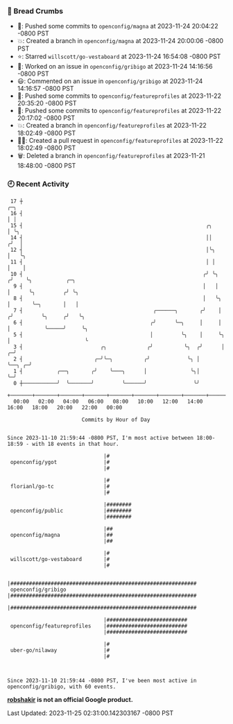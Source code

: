 ### 🍞 Bread Crumbs

 * 🚢: Pushed some commits to `openconfig/magna` at 2023-11-24 20:04:22 -0800 PST
 * 💥: Created a branch in `openconfig/magna` at 2023-11-24 20:00:06 -0800 PST
 * ⭐️: Starred `willscott/go-vestaboard` at 2023-11-24 16:54:08 -0800 PST
 * 👀: Worked on an issue in `openconfig/gribigo` at 2023-11-24 14:16:56 -0800 PST
 * 😃: Commented on an issue in `openconfig/gribigo` at 2023-11-24 14:16:57 -0800 PST
 * 🚢: Pushed some commits to `openconfig/featureprofiles` at 2023-11-22 20:35:20 -0800 PST
 * 🚢: Pushed some commits to `openconfig/featureprofiles` at 2023-11-22 20:17:02 -0800 PST
 * 💥: Created a branch in `openconfig/featureprofiles` at 2023-11-22 18:02:49 -0800 PST
 * ✍🏼: Created a pull request in `openconfig/featureprofiles` at 2023-11-22 18:02:49 -0800 PST
 * 🗑: Deleted a branch in `openconfig/featureprofiles` at 2023-11-21 18:48:00 -0800 PST

### 🕘 Recent Activity
```
 17 ┼                                                                            ╭─╮
 16 ┤                                                                            │ │
 15 ┤                                                           ╭╮               │ ╰╮
 14 ┤                                                           ││              ╭╯  │
 12 ┤                                                           │╰╮             │   ╰╮
 11 ┤                                                           │ │             │    │
 10 ┤                                                          ╭╯ ╰╮           ╭╯    ╰╮           ╭─╮
  9 ┤                                                          │   │           │      ╰╮         ╭╯ ╰╮
  8 ┤                                                          │   ╰╮          │       ╰─╮       │   │
  7 ┤                                          ╭──────╮       ╭╯    │         ╭╯         ╰╮     ╭╯   ╰╮
  6 ┤                                         ╭╯      ╰─╮     │     │         │           ╰─────╯     ╰╮
  5 ┤                                         │         ╰╮    │     ╰╮        │                        ╰
  3 ┤                         ╭╮             ╭╯          ╰╮  ╭╯      │      ╭─╯
  2 ┤                       ╭─╯╰─╮          ╭╯            ╰╮ │       ╰──╮ ╭─╯
  1 ┤           ╭──╮       ╭╯    ╰───╮      │              ╰╮│          ╰─╯
  0 ┼───────────╯  ╰───────╯         ╰──────╯               ╰╯
    +───────+───────+───────+───────+───────+───────+───────+───────+───────+───────+───────+───────+────
  00:00   02:00   04:00   06:00   08:00   10:00   12:00   14:00   16:00   18:00   20:00   22:00   00:00   

						Commits by Hour of Day


Since 2023-11-10 21:59:44 -0800 PST, I'm most active between 18:00-18:59 - with 18 events in that hour.

```



```
                               |#
 openconfig/ygot               |#
                               |#

                               |#
 florianl/go-tc                |#
                               |#

                               |########
 openconfig/public             |########
                               |########

                               |##
 openconfig/magna              |##
                               |##

                               |#
 willscott/go-vestaboard       |#
                               |#

                               |############################################################
 openconfig/gribigo            |############################################################
                               |############################################################

                               |##########################
 openconfig/featureprofiles    |##########################
                               |##########################

                               |#
 uber-go/nilaway               |#
                               |#



Since 2023-11-10 21:59:44 -0800 PST, I've been most active in openconfig/gribigo, with 60 events.

```
**[robshakir](mailto:robjs@google.com) is not an official Google product.**  


Last Updated: 2023-11-25 02:31:00.142303167 -0800 PST
